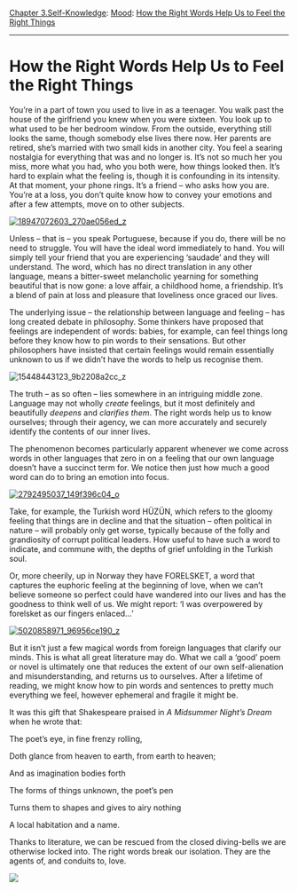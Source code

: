 [Chapter 3.Self-Knowledge](https://www.theschooloflife.com/thebookoflife/category/self-knowledge/): [Mood](https://www.theschooloflife.com/thebookoflife/category/self-knowledge/mood/): [How the Right Words Help Us to Feel the Right Things](https://www.theschooloflife.com/thebookoflife/how-words-help-us-to-feel-things/)

* * *

# How the Right Words Help Us to Feel the Right Things

You’re in a part of town you used to live in as a teenager. You walk past the house of the girlfriend you knew when you were sixteen. You look up to what used to be her bedroom window. From the outside, everything still looks the same, though somebody else lives there now. Her parents are retired, she’s married with two small kids in another city. You feel a searing nostalgia for everything that was and no longer is. It’s not so much her you miss, more what you had, who you both were, how things looked then. It’s hard to explain what the feeling is, though it is confounding in its intensity. At that moment, your phone rings. It’s a friend – who asks how you are. You’re at a loss, you don’t quite know how to convey your emotions and after a few attempts, move on to other subjects.

[![18947072603_270ae056ed_z](https://www.theschooloflife.com/thebookoflife/wp-content/uploads/2016/11/18947072603_270ae056ed_z.jpg)](http://www.thebookoflife.org/wp-content/uploads/2016/11/18947072603_270ae056ed_z.jpg)

Unless – that is – you speak Portuguese, because if you do, there will be no need to struggle. You will have the ideal word immediately to hand. You will simply tell your friend that you are experiencing ‘saudade’ and they will understand. The word, which has no direct translation in any other language, means a bitter-sweet melancholic yearning for something beautiful that is now gone: a love affair, a childhood home, a friendship. It’s a blend of pain at loss and pleasure that loveliness once graced our lives.

The underlying issue – the relationship between language and feeling – has long created debate in philosophy. Some thinkers have proposed that feelings are independent of words: babies, for example, can feel things long before they know how to pin words to their sensations. But other philosophers have insisted that certain feelings would remain essentially unknown to us if we didn’t have the words to help us recognise them.

![15448443123_9b2208a2cc_z](https://www.theschooloflife.com/thebookoflife/wp-content/uploads/2016/11/15448443123_9b2208a2cc_z.jpg)

The truth – as so often – lies somewhere in an intriguing middle zone. Language may not wholly _create_ feelings, but it most definitely and beautifully _deepens_ and _clarifies them_. The right words help us to know ourselves; through their agency, we can more accurately and securely identify the contents of our inner lives.

The phenomenon becomes particularly apparent whenever we come across words in other languages that zero in on a feeling that our own language doesn’t have a succinct term for. We notice then just how much a good word can do to bring an emotion into focus.

[![2792495037_149f396c04_o](https://www.theschooloflife.com/thebookoflife/wp-content/uploads/2016/11/2792495037_149f396c04_o.jpg)](http://www.thebookoflife.org/wp-content/uploads/2016/11/2792495037_149f396c04_o.jpg)

Take, for example, the Turkish word HÜZÜN, which refers to the gloomy feeling that things are in decline and that the situation – often political in nature – will probably only get worse, typically because of the folly and grandiosity of corrupt political leaders. How useful to have such a word to indicate, and commune with, the depths of grief unfolding in the Turkish soul.

Or, more cheerily, up in Norway they have FORELSKET, a word that captures the euphoric feeling at the beginning of love, when we can’t believe someone so perfect could have wandered into our lives and has the goodness to think well of us. We might report: ‘I was overpowered by forelsket as our fingers enlaced…’

[![5020858971_96956ce190_z](https://www.theschooloflife.com/thebookoflife/wp-content/uploads/2016/11/5020858971_96956ce190_z.jpg)](http://www.thebookoflife.org/wp-content/uploads/2016/11/5020858971_96956ce190_z.jpg)

But it isn’t just a few magical words from foreign languages that clarify our minds. This is what all great literature may do. What we call a ‘good’ poem or novel is ultimately one that reduces the extent of our own self-alienation and misunderstanding, and returns us to ourselves. After a lifetime of reading, we might know how to pin words and sentences to pretty much everything we feel, however ephemeral and fragile it might be.

It was this gift that Shakespeare praised in _A Midsummer Night’s Dream_ when he wrote that:

The poet’s eye, in fine frenzy rolling,

Doth glance from heaven to earth, from earth to heaven;

And as imagination bodies forth

The forms of things unknown, the poet’s pen

Turns them to shapes and gives to airy nothing

A local habitation and a name.

Thanks to literature, we can be rescued from the closed diving-bells we are otherwise locked into. The right words break our isolation. They are the agents of, and conduits to, love.

[![](https://img.youtube.com/vi/MTMJygaGCBE/0.jpg)](https://www.youtube.com/embed/MTMJygaGCBE '')
